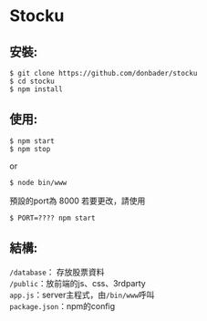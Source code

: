 # Stocku



## 安裝:
```
$ git clone https://github.com/donbader/stocku
$ cd stocku
$ npm install
```

## 使用:
```
$ npm start
$ npm stop
```

or
```
$ node bin/www
```

預設的port為 8000
若要更改，請使用
```
$ PORT=???? npm start
```


## 結構:
`/database`： 存放股票資料  
`/public`：放前端的js、css、3rdparty  
`app.js`：server主程式，由`/bin/www`呼叫  
`package.json`：npm的config  
